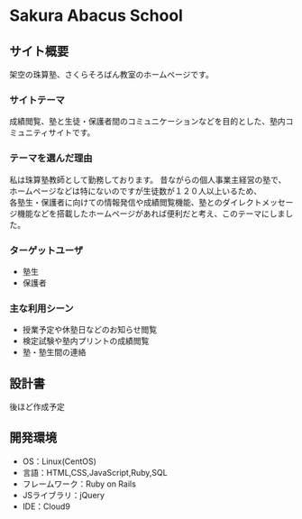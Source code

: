 # Sakura Abacus School
## サイト概要
架空の珠算塾、さくらそろばん教室のホームページです。
### サイトテーマ
成績閲覧、塾と生徒・保護者間のコミュニケーションなどを目的とした、塾内コミュニティサイトです。
### テーマを選んだ理由
私は珠算塾教師として勤務しております。
昔ながらの個人事業主経営の塾で、ホームページなどは特にないのですが生徒数が１２０人以上いるため、  
各塾生・保護者に向けての情報発信や成績閲覧機能、塾とのダイレクトメッセージ機能などを搭載したホームページがあれば便利だと考え、このテーマにしました。

### ターゲットユーザ
- 塾生
- 保護者
​
### 主な利用シーン
- 授業予定や休塾日などのお知らせ閲覧
- 検定試験や塾内プリントの成績閲覧
- 塾・塾生間の連絡
​
## 設計書
後ほど作成予定
​
## 開発環境
- OS：Linux(CentOS)
- 言語：HTML,CSS,JavaScript,Ruby,SQL
- フレームワーク：Ruby on Rails
- JSライブラリ：jQuery
- IDE：Cloud9